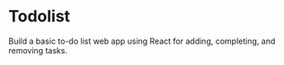 # Todolist
Build a basic to-do list web app using React for adding, completing, and removing tasks.
